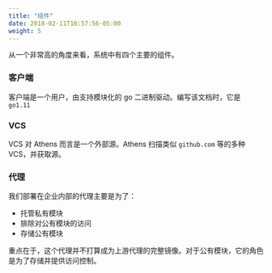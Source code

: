 ```yaml
---
title: "组件"
date: 2018-02-11T16:57:56-05:00
weight: 5
---
```


从一个非常高的角度来看，系统中有四个主要的组件。

### 客户端

客户端是一个用户，由支持模块化的 go 二进制驱动。编写该文档时，它是 `go1.11`

### VCS

VCS 对 Athens 而言是一个外部源。Athens 扫描类似 `github.com` 等的多种 VCS，并获取源。

### 代理

我们部署在企业内部的代理主要是为了：

* 托管私有模块
* 排除对公有模块的访问
* 存储公有模块

重点在于，这个代理并不打算成为上游代理的完整镜像。对于公有模块，它的角色是为了存储并提供访问控制。
